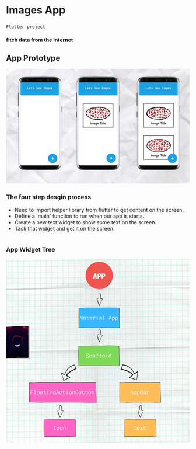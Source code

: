 # Images App

`Flutter project`

#### fitch data from the internet 

## App Prototype 
<img src='Images/AppPrototype.png'>

### The four step desgin process 
* Need to import helper library from flutter to get content on the screen.
* Define a 'main' function to run when our app is starts.
* Create a new text widget to show some text on the screen.
* Tack that widget and get it on the screen.
#

### App Widget Tree
<img src='Images/AppWidgetTree.png'>
